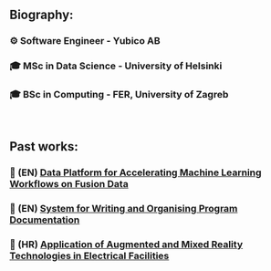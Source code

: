 <h2> Biography: </h2>
<h3><span class="icon">⚙️</span> Software Engineer - Yubico AB</h3>
<h3><span class="icon">🎓</span> MSc in Data Science - University of Helsinki </h3>
<h3><span class="icon">🎓</span> BSc in Computing - FER, University of Zagreb </h3>
<br>
<h2>Past works:</h2>
<h3><span class="icon">📄</span> (EN) <a href="https://helda.helsinki.fi/items/a8cb5717-c47c-498e-8cbc-3c995d7badf9">
    Data Platform for Accelerating Machine Learning Workflows on Fusion Data </a> </h3>
<h3><span class="icon">📄</span> (EN) <a href="https://github.com/franjurinec/documint/blob/main/extras/BSc%20Thesis.pdf">
    System for Writing and Organising Program Documentation </a> </h3>
<h3><span class="icon">📄</span> (HR) <a href="https://apps.unizg.hr/rektorova-nagrada/javno/radovi/671/preuzmi">
    Application of Augmented and Mixed Reality Technologies in Electrical Facilities </a> </h3>

